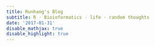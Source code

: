 ```yaml
---
title: Runhang's Blog
subtitle: R · Bioinformatics · life · random thoughts
date: '2017-01-31'
disable_mathjax: true
disable_highlight: true
---
```

